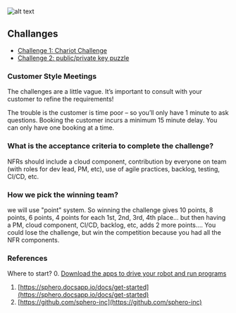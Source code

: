 #

![alt text](https://www.sphero.com/media/catalog/product/cache/e4d64343b1bc593f1c5348fe05efa4a6/b/o/bolt-header.jpg "sphero bolt")


## Challanges

* [Challenge 1: Chariot Challenge](challenge-1.md)
* [Challenge 2: public/private key puzzle](challenge-2.md)

### Customer Style Meetings
The challenges are a little vague. It’s important to consult with your customer to refine the requirements!

The trouble is the customer is time poor – so you’ll only have 1 minute to ask questions. Booking the customer incurs a minimum 15 minute delay. You can only have one booking at a time. 

### What is the acceptance criteria to complete the challenge?
NFRs should include a cloud component, contribution by everyone on team (with roles for dev lead, PM, etc), use of agile practices, backlog, testing, CI/CD, etc.  

### How we pick the winning team? 
we will use "point" system.  So winning the challenge gives 10 points, 8 points, 6 points, 4 points for each 1st, 2nd, 3rd, 4th place... but then having a PM, cloud component, CI/CD, backlog, etc, adds 2 more points.... You could lose the challenge, but win the competition because you had all the NFR components.



### References 

Where to start?
0. [Download the apps to drive your robot and run programs](https://edu.sphero.com/d)
1. [https://sphero.docsapp.io/docs/get-started](https://sphero.docsapp.io/docs/get-started)
2. [https://github.com/sphero-inc](https://github.com/sphero-inc)

